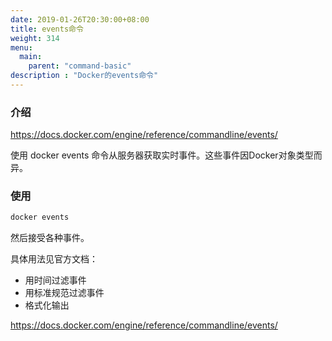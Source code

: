 ```yaml
---
date: 2019-01-26T20:30:00+08:00
title: events命令
weight: 314
menu:
  main:
    parent: "command-basic"
description : "Docker的events命令"
---
```


### 介绍

https://docs.docker.com/engine/reference/commandline/events/

使用 docker events 命令从服务器获取实时事件。这些事件因Docker对象类型而异。

### 使用

```bash
docker events
```

然后接受各种事件。

具体用法见官方文档：

- 用时间过滤事件
- 用标准规范过滤事件
- 格式化输出

https://docs.docker.com/engine/reference/commandline/events/